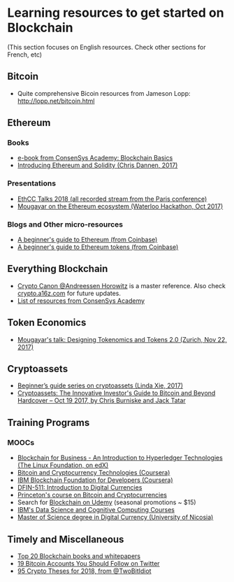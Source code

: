 # Learning resources to get started on Blockchain
(This section focuses on English resources. Check other sections for French, etc)

## Bitcoin
* Quite comprehensive Bicoin resources from Jameson Lopp: http://lopp.net/bitcoin.html 

## Ethereum
### Books
* [e-book from ConsenSys Academy: Blockchain Basics](https://leanpub.com/blockchainknowledgetree)
* [Introducing Ethereum and Solidity (Chris Dannen, 2017)](https://www.apress.com/us/book/9781484225349)

### Presentations
* [EthCC Talks 2018 (all recorded stream from the Paris conference)](https://docs.google.com/spreadsheets/d/1t3CdiKlTiozbFkFwBVbNQ1Qc9s9ipDSRJPwGsHd0Yvw/htmlview)
* [Mougayar on the Ethereum ecosystem (Waterloo Hackathon, Oct 2017)](https://www.slideshare.net/wmougayar/mougayar-the-ethereum-ecosystem-eth-hackathonwaterloo-2017) 

### Blogs and Other micro-resources
* [A beginner's guide to Ethereum (from Coinbase)](https://blog.coinbase.com/a-beginners-guide-to-ethereum-46dd486ceecf)
* [A beginner's guide to Ethereum tokens (from Coinbase)](https://blog.coinbase.com/a-beginners-guide-to-ethereum-tokens-fbd5611fe30b)

## Everything Blockchain
* [Crypto Canon @Andreessen Horowitz](https://a16z.com/2018/02/10/crypto-readings-resources/) is a master reference. Also check [crypto.a16z.com](crypto.a16z.com) for future updates.
* [List of resources from ConsenSys Academy](https://consensys.net/academy/resources/)

## Token Economics
* [Mougayar's talk: Designing Tokenomics and Tokens 2.0 (Zurich, Nov 22, 2017)](https://www.slideshare.net/wmougayar/william-mougayar-designing-tokenomics-and-tokens-20)

## Cryptoassets
* [Beginner’s guide series on cryptoassets (Linda Xie, 2017)](https://medium.com/@linda.xie/beginners-guide-series-on-cryptoassets-d897535d887)
* [Cryptoassets: The Innovative Investor's Guide to Bitcoin and Beyond Hardcover – Oct 19 2017, by Chris Burniske and Jack Tatar](https://www.amazon.ca/Cryptoassets-Innovative-Investors-Bitcoin-Beyond/dp/1260026671/ref=sr_1_1)

## Training Programs
### MOOCs
* [Blockchain for Business - An Introduction to Hyperledger Technologies (The Linux Foundation, on edX)](https://www.edx.org/course/blockchain-business-introduction-linuxfoundationx-lfs171x)
* [Bitcoin and Cryptocurrency Technologies (Coursera)](https://www.coursera.org/learn/cryptocurrency)
* [IBM Blockchain Foundation for Developers (Coursera)](https://www.coursera.org/learn/ibm-blockchain-essentials-for-developers)
* [DFIN-511: Introduction to Digital Currencies](https://digitalcurrency.unic.ac.cy/free-introductory-mooc/)
* [Princeton's course on Bitcoin and Cryptocurrencies](https://www.coursera.org/learn/cryptocurrency#)
* Search for [Blockchain on Udemy](https://www.udemy.com/blockchain/) (seasonal promotions ~ $15)
* [IBM's Data Science and Cognitive Computing Courses](https://cognitiveclass.ai/)
* [Master of Science degree in Digital Currency (University of Nicosia)](https://digitalcurrency.unic.ac.cy)

## Timely and Miscellaneous
* [Top 20 Blockchain books and whitepapers](http://richtopia.com/emerging-technologies/top-blockchain-books-whitepapers)
* [19 Bitcoin Accounts You Should Follow on Twitter](http://fortune.com/2017/12/27/bitcoin-twitter/)
* [95 Crypto Theses for 2018, from @TwoBitIdiot](https://medium.com/@twobitidiot/95-crypto-theses-for-2018-ca7b74f8abcf)

